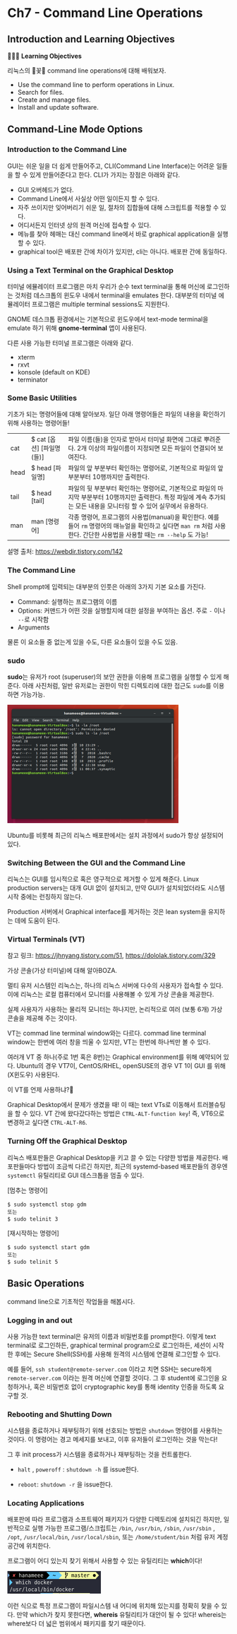 # Ch7 - Command Line Operations

## Introduction and Learning Objectives

👩🏻‍🏫 **Learning Objectives**

리눅스의 🌸꽃🌸 command line operations에 대해 배워보자.

- Use the command line to perform operations in Linux.
- Search for files.
- Create and manage files.
- Install and update software.

## Command-Line Mode Options

### Introduction to the Command Line

GUI는 쉬운 일을 더 쉽게 만들어주고, CLI(Command Line Interface)는 어려운 일들을 할 수 있게 만들어준다고 한다. CLI가 가지는 장점은 아래와 같다.

- GUI 오버헤드가 없다.
- Command Line에서 사실상 어떤 일이든지 할 수 있다.
- 자주 쓰이지만 잊어버리기 쉬운 일, 절차의 집합들에 대해 스크립트를 적용할 수 있다.
- 어디서든지 인터넷 상의 원격 머신에 접속할 수 있다.
- 메뉴를 찾아 헤매는 대신 command line에서 바로 graphical application을 실행할 수 있다.
- graphical tool은 배포판 간에 차이가 있지만, cli는 아니다. 배포판 간에 동일하다.

### Using a Text Terminal on the Graphical Desktop

터미널 에뮬레이터 프로그램은 마치 우리가 순수 text terminal을 통해 머신에 로그인하는 것처럼 데스크톱의 윈도우 내에서 terminal을 emulates 한다. 대부분의 터미널 에뮬레이터 프로그램은 multiple terminal sessions도 지원한다.

GNOME 데스크톱 환경에서는 기본적으로 윈도우에서 text-mode terminal을 emulate 하기 위해 **gnome-terminal** 앱이 사용된다.

다른 사용 가능한 터미널 프로그램은 아래와 같다.

- xterm
- rxvt
- konsole (default on KDE)
- terminator

### Some Basic Utilities

기초가 되는 명령어들에 대해 알아보자. 일단 아래 명령어들은 파일의 내용을 확인하기 위해 사용하는 명령어들!

|      |                           |                                                              |
| ---- | ------------------------- | ------------------------------------------------------------ |
| cat  | $ cat [옵션] [파일명(들)] | 파일 이름(들)을 인자로 받아서 터미널 화면에 그대로 뿌려준다. 2개 이상의 파일이름이 지정되면 모든 파일이 연결되어 보여진다. |
| head | $ head [파일명]           | 파일의 앞 부분부터 확인하는 명령어로, 기본적으로 파일의 앞부분부터 10행까지만 출력한다. |
| tail | $ head [tail]             | 파일의 뒷 부분부터 확인하는 명령어로, 기본적으로 파일의 마지막 부분부터 10행까지만 출력한다. 특정 파일에 계속 추가되는 모든 내용을 모니터링 할 수 있어 실무에서 유용하다. |
| man  | man [명령어]              | 각종 명령어, 프로그램의 사용법(manual)을 확인한다. 예를 들어 `rm` 명령어의 매뉴얼을 확인하고 싶다면 `man rm` 처럼 사용한다. 간단한 사용법을 사용할 때는 `rm --help` 도 가능! |

설명 출처: https://webdir.tistory.com/142

### The Command Line

Shell prompt에 입력되는 대부분의 인풋은 아래의 3가지 기본 요소를 가진다.

- Command: 실행하는 프로그램의 이름
- Options: 커맨드가 어떤 것을 실행할지에 대한 설정을 부여하는 옵션. 주로 `-` 이나 `--`로 시작함
- Arguments

물론 이 요소들 중 없는게 있을 수도, 다른 요소들이 있을 수도 있음.

### sudo

**sudo**는 유저가 root (superuser)의 보안 권한을 이용해 프로그램을 실행할 수 있게 해준다. 아래 사진처럼, 일반 유저로는 권한이 막힌 디렉토리에 대한 접근도 `sudo`를 이용하면 가능가능.

<img src="README.assets/image-20210313013535360.png" alt="image-20210313013535360" style="zoom:50%;" />

Ubuntu를 비롯해 최근의 리눅스 배포판에서는 설치 과정에서 sudo가 항상 설정되어 있다. 

### Switching Between the GUI and the Command Line

리눅스는 GUI를 임시적으로 혹은 영구적으로 제거할 수 있게 해준다. Linux production servers는 대개 GUI 없이 설치되고, 만약 GUI가 설치되었더라도 시스템 시작 중에는 런칭하지 않는다.

Production 서버에서 Graphical interface를 제거하는 것은 lean system을 유지하는 데에 도움이 된다.

### Virtual Terminals (VT)

참고 링크: https://jhnyang.tistory.com/51, https://dololak.tistory.com/329

가상 콘솔(가상 터미널)에 대해 알아BOZA.

멀티 유저 시스템인 리눅스는, 하나의 리눅스 서버에 다수의 사용자가 접속할 수 있다. 이에 리눅스는 로컬 컴퓨터에서 모니터를 사용해볼 수 있게 가상 콘솔을 제공한다.

실제 사용자가 사용하는 물리적 모니터는 하나지만, 논리적으로 여러 (보통 6개) 가상 콘솔을 제공해 주는 것이다.

VT는 commad line terminal window와는 다르다. commad line terminal window는 한번에 여러 창을 띄울 수 있지만, VT는 한번에 하나씩만 볼 수 있다.

여러개 VT 중 하나(주로 1번 혹은 8번)는 Graphical environment를 위해 예약되어 있다. Ubuntu의 경우 VT7이, CentOS/RHEL, openSUSE의 경우 VT 1이 GUI 를 위해 (X윈도우) 사용된다.

이 VT를 언제 사용하냐?🤔

Graphical Desktop에서 문제가 생겼을 때! 이 때는 text VTs로 이동해서 트러블슈팅을 할 수 있다. VT 간에 왔다갔다하는 방법은 `CTRL-ALT-function key`! 즉, VT6으로 변경하고 싶다면 `CTRL-ALT-R6`.

### Turning Off the Graphical Desktop

리눅스 배포판들은 Graphical Desktop을 키고 끌 수 있는 다양한 방법을 제공한다. 배포판들마다 방법이 조금씩 다르긴 하지만, 최근의 systemd-based 배포판들의 경우엔 `systemctl` 유틸리티로 GUI 데스크톱을 멈출 수 있다.

[멈추는 명령어]

```shell
$ sudo systemctl stop gdm
또는
$ sudo telinit 3
```

[재시작하는 명령어]

```shell
$ sudo systemctl start gdm
또는
$ sudo telinit 5
```

## Basic Operations

command line으로 기초적인 작업들을 해봅시다.

### Logging in and out

사용 가능한 text terminal은 유저의 이름과 비밀번호를 prompt한다. 이렇게 text terminal로 로그인하든, graphical terminal program으로 로그인하든, 세션이 시작한 후에는 Secure Shell(SSH)를 사용해 원격의 시스템에 연결해 로그인할 수 있다.

예를 들어, `ssh student@remote-server.com` 이라고 치면 SSH는 secure하게 `remote-server.com` 이라는 원격 머신에 연결할 것이다.  그 후 student에 로그인을 요청하거나, 혹은 비밀번호 없이 cryptographic key를 통해 identity 인증을 하도록 요구할 것.

### Rebooting and Shutting Down

시스템을 종료하거나 재부팅하기 위해 선호되는 방법은 `shutdown` 명령어를 사용하는 것이다. 이 명령어는 경고 메세지를 보내고, 이후 유저들이 로그인하는 것을 막는다! 

그 후 init process가 시스템을 종료하거나 재부팅하는 것을 컨트롤한다.

- `halt` , `poweroff` : `shutdown -h` 를 issue한다.

- `reboot`: `shutdown -r` 을 issue한다.

### Locating Applications

배포판에 따라 프로그램과 소프트웨어 패키지가 다양한 디렉토리에 설치되긴 하지만, 일반적으로 실행 가능한 프로그램/스크립트는 `/bin`, `/usr/bin`, `/sbin`, `/usr/sbin` , `/opt`, `/usr/local/bin`, `/usr/local/sbin`, 또는  `/home/student/bin` 처럼 유저 계정 공간에 위치한다.

프로그램이 어디 있는지 찾기 위해서 사용할 수 있는 유틸리티는 **which**이다!

<img src="../3-Linux Basics and System Startup/README.assets/image-20210318235532227.png" alt="image-20210318235532227" style="zoom:50%;" />

이런 식으로 특정 프로그램이 파일시스템 내 어디에 위치해 있는지를 정확히 찾을 수 있다. 만약 which가 찾지 못한다면, **whereis** 유틸리티가 대안이 될 수 있다! whereis는 where보다 더 넓은 범위에서 패키지를 찾기 때문이다.